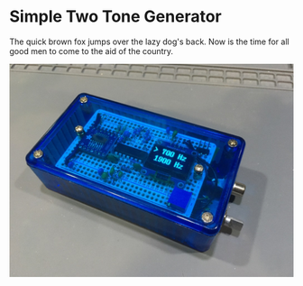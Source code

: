 # Simple Two Tone Generator

The quick brown fox jumps over the lazy dog's back.  Now is the time for all good men to come to the aid of the country.

![Completed Two Tone Generator](/twotone1.jpg)


